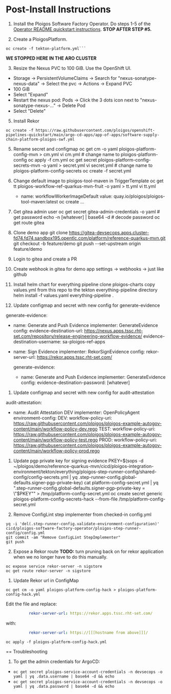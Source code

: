 # Post-Install Instructions

1. Install the Ploigos Software Factory Operator. Do steps 1-5 of the [Operator README quickstart instructions](https://github.com/ploigos/ploigos-software-factory-operator/#quick-start). **STOP AFTER STEP #5.**

2. Create a PloigosPlatform.
```shell
oc create -f tekton-platform.yml```
```
**WE STOPPED HERE IN THE ARO CLUSTER**

3. Resize the Nexus PVC to 100 GiB.
Use the OpenShift UI.
* Storage -> PersistentVolumeClaims -> Search for "nexus-sonatype-nexus-data" -> Select the pvc -> Actions -> Expand PVC
* 100 GiB
* Select "Expand"
* Restart the nexus pod: Pods -> Click the 3 dots icon next to "nexus-sonatype-nexus-..." -> Delete Pod
* Select "Delete"

5. Install Rekor
```shell
oc create -f https://raw.githubusercontent.com/ploigos/openshift-pipelines-quickstart/main/argo-cd-apps/app-of-apps/software-supply-chain-platform-ploigos-swf.yml
```

5. Rename secret and configmap
 oc get cm -o yaml ploigos-platform-config-mvn > cm.yml
 vi cm.yml # change name to ploigos-platform-config
 oc apply -f cm.yml 
 oc get secret ploigos-platform-config-secrets-mvn -o yaml > secret.yml
 vi secret.yml # change name to ploigos-platform-config-secrets
 oc create -f secret.yml 

6. Change default image to ploigos-tool-maven in TriggerTemplate
oc get tt ploigos-workflow-ref-quarkus-mvn-fruit -o yaml > tt.yml
vi tt.yml 
      - name: workflowWorkerImageDefault
        value: quay.io/ploigos/ploigos-tool-maven:latest
oc create ...

7. Get gitea admin user
oc get secret gitea-admin-credentials -o yaml # get password
echo -n [whatever] | base64 -d # decode password
oc get route gitea

8. Clone demo app
git clone https://gitea-devsecops.apps.cluster-fd74.fd74.sandbox195.opentlc.com/platform/reference-quarkus-mvn.git
git checkout -b feature/demo
git push --set-upstream origin feature/demo

9. Login to gitea and create a PR

10. Create webhook in gitea for demo app
settings -> webhooks -> just like github

11. Install helm chart for everything pipeline
clone ploigos-charts
copy values.yml from this repo to the tekton everything-pipeline directory
helm install -f values.yaml everything-pipeline .

12. Update configmap and secret with new config for generate-evidence

 generate-evidence:
  - name: Generate and Push Evidence
    implementer: GenerateEvidence
    config:
      evidence-destination-url: https://nexus.apps.tssc.rht-set.com/repository/release-engineering-workflow-evidence/
      evidence-destination-username: sa-ploigos-ref-apps
  - name: Sign Evidence
    implementer: RekorSignEvidence
    config:
      rekor-server-url: https://rekor.apps.tssc.rht-set.com/

    generate-evidence:
    -   name: Generate and Push Evidence
        implementer: GenerateEvidence
        config:
            evidence-destination-password: [whatever]


1. Update configmap and secret with new config for audit-attestation

  audit-attestation:
  - name: Audit Attestation DEV
    implementer: OpenPolicyAgent
    environment-config:
      DEV:
        workflow-policy-uri: https://raw.githubusercontent.com/ploigos/ploigos-example-autogov-content/main/workflow-policy-dev.rego
      TEST:
        workflow-policy-uri: https://raw.githubusercontent.com/ploigos/ploigos-example-autogov-content/main/workflow-policy-test.rego
      PROD:
        workflow-policy-uri: https://raw.githubusercontent.com/ploigos/ploigos-example-autogov-content/main/workflow-policy-prod.rego
  
1. Update pgp private key for signing evidence
PKEY=$(sops -d ~/ploigos/demo/reference-quarkus-mvn/cicd/ploigos-integration-environment/tekton/everything/ploigos-step-runner-config/shared-config/config-secrets.yml  | yq .step-runner-config.global-defaults.signer-pgp-private-key)
cat platform-config-secret.yml | yq ".step-runner-config.global-defaults.signer-pgp-private-key = \"$PKEY\"" > /tmp/platform-config-secret.yml
oc create secret generic ploigos-platform-config-secrets-hack --from-file /tmp/platform-config-secret.yml


1. Remove ConfigLint step implementer from checked-in config.yml
```shell
yq -i 'del(.step-runner-config.validate-environment-configuration)' cicd/ploigos-software-factory-operator/ploigos-step-runner-config/config.yml
git commit -am "Remove ConfigLint StepImplementer"
git push
```

2. Expose a Rekor route
   **TODO:** turn pruning back on for rekor application when we no longer have to do this manually.
```shell
oc expose service rekor-server -n sigstore
oc get route rekor-server -n sigstore
```

1. Update Rekor url in ConfigMap
```shell
oc get cm -o yaml ploigos-platform-config-hack > ploigos-platform-config-hack.yml
```
Edit the file and replace:
```yaml
          rekor-server-url: https://rekor.apps.tssc.rht-set.com/
```
with:
```yaml
          rekor-server-url: https://[[[hostname from above]]]/
```
```shell
oc apply -f ploigos-platform-config-hack.yml
```

== Troubleshooting
1. To get the admin credentials for ArgoCD:
* `oc get secret ploigos-service-account-credentials -n devsecops -o yaml | yq .data.username | base64 -d && echo`
* `oc get secret ploigos-service-account-credentials -n devsecops -o yaml | yq .data.password | base64 -d && echo`
